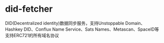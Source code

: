 # did-fetcher
DID(Decentralized identity)数据同步服务，支持Unstoppable Domain、Hashkey DID、Conflux Name Service、Sats Names、Metascan、SpaceID等支持ERC721的所有域名协议
